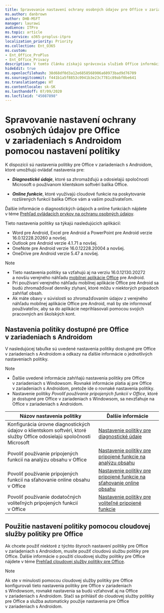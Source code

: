 ```yaml
---
title: Spravovanie nastavení ochrany osobných údajov pre Office v zariadeniach s Androidom pomocou nastavení politiky
ms.author: danbrown
author: DHB-MSFT
manager: laurawi
audience: ITPro
ms.topic: article
ms.service: o365-proplus-itpro
localization_priority: Priority
ms.collection: Ent_O365
ms.custom:
- Ent_Office_ProPlus
- Ent_Office_Privacy
description: V tomto článku získajú správcovia služieb Office informácie o postupoch spravovania nastavení ochrany osobných údajov pre Office v zariadeniach s Androidom.
hideEdit: true
ms.openlocfilehash: 38d68df0d3a12e6858568906a60973bad9d76709
ms.sourcegitcommit: f441b1a5f8853c0941b3e23c7781c89abf0be641
ms.translationtype: HT
ms.contentlocale: sk-SK
ms.lasthandoff: 07/09/2020
ms.locfileid: "45087898"
---
```

# <a name="use-policy-settings-to-manage-privacy-controls-for-office-on-android-devices"></a>Spravovanie nastavení ochrany osobných údajov pre Office v zariadeniach s Androidom pomocou nastavení politiky

K dispozícii sú nastavenia politiky pre Office v zariadeniach s Androidom, ktoré umožňujú ovládať nastavenia pre:

- ***Diagnostické údaje***, ktoré sa zhromažďujú a odosielajú spoločnosti Microsoft o používanom klientskom softvéri balíka Office.

- ***Online funkcie***, ktoré využívajú cloudové funkcie na poskytovanie rozšírených funkcií balíka Office vám a vašim používateľom.

Ďalšie informácie o diagnostických údajoch a online funkciách nájdete v téme [Prehľad ovládacích prvkov na ochranu osobných údajov](overview-privacy-controls.md).

Tieto nastavenia politiky sa týkajú nasledujúcich aplikácií:
- Word pre Android, Excel pre Android a PowerPoint pre Android verzie 16.0.12228.20260 a novšej.
- Outlook pre Android verzie 4.1.71 a novšej.
- OneNote pre Android verzie 16.0.12228.20004 a novšej.
- OneDrive pre Android verzie 5.47 a novšej.

> [!NOTE]
>- Tieto nastavenia politiky sa vzťahujú aj na verziu 16.0.12130.20272 a novšiu verejného náhľadu [mobilnej aplikácie Office](https://techcommunity.microsoft.com/t5/Office-Apps-Blog/Introducing-Office-Your-new-go-to-mobile-app-for-getting-work/ba-p/977172) pre Android.
>- Pri používaní verejného náhľadu mobilnej aplikácie Office pre Android sa budú zhromažďovať denníky zlyhaní, ktoré môžu v niektorých prípadoch zahŕňať obsah.
>- Ak máte obavy v súvislosti so zhromažďovaním údajov z verejného náhľadu mobilnej aplikácie Office pre Android, mali by ste informovať používateľov, aby sa do aplikácie neprihlasovali pomocou svojich pracovných ani školských kont.

## <a name="policy-settings-available-for-office-on-android-devices"></a>Nastavenia politiky dostupné pre Office v zariadeniach s Androidom

V nasledujúcej tabuľke sú uvedené nastavenia politiky dostupné pre Office v zariadeniach s Androidom a odkazy na ďalšie informácie o jednotlivých nastaveniach politiky.

> [!NOTE]
>- Ďalšie uvedené informácie zahŕňajú nastavenia politiky pre Office v zariadeniach s Windowsom. Rovnaké informácie platia aj pre Office v zariadeniach s Androidom, pretože ide o rovnaké nastavenia politiky.
>- Nastavenie politiky *Povoliť používanie pripojených funkcií v Office*, ktoré je dostupné pre Office v zariadeniach s Windowsom, sa nevzťahuje na Office v zariadeniach s Androidom. 


|Názov nastavenia politiky  |Ďalšie informácie |
|---------|---------|
|Konfigurácia úrovne diagnostických údajov o klientskom softvéri, ktoré služby Office odosielajú spoločnosti Microsoft|[Nastavenie politiky pre diagnostické údaje](manage-privacy-controls.md#policy-setting-for-diagnostic-data)         |
|Povoliť používanie pripojených funkcií na analýzu obsahu v Office| [Nastavenie politiky pre pripojené funkcie na analýzu obsahu](manage-privacy-controls.md#policy-setting-for-connected-experiences-that-analyze-your-content)        |
|Povoliť používanie pripojených funkcií na sťahovanie online obsahu v Office |[Nastavenie politiky pre pripojené funkcie na sťahovanie online obsahu](manage-privacy-controls.md#policy-setting-for-connected-experiences-that-download-online-content)         |
|Povoliť používanie dodatočných voliteľných pripojených funkcií v Office |[Nastavenie politiky pre voliteľné pripojené funkcie](manage-privacy-controls.md#policy-setting-for-optional-connected-experiences)|



## <a name="use-office-cloud-policy-service-to-apply-policy-settings"></a>Použitie nastavení politiky pomocou cloudovej služby politiky pre Office

Ak chcete použiť niektoré z týchto štyroch nastavení politiky pre Office v zariadeniach s Androidom, musíte použiť cloudovú službu politiky pre Office. Ďalšie informácie o použití cloudovej služby politiky pre Office nájdete v téme [Prehľad cloudovej služby politiky pre Office](../overview-office-cloud-policy-service.md).

> [!NOTE]
> Ak ste v minulosti pomocou cloudovej služby politiky pre Office konfigurovali tieto nastavenia politiky pre Office v zariadeniach s Windowsom, rovnaké nastavenia sa budú vzťahovať aj na Office v zariadeniach s Androidom. Stačí sa prihlásiť do cloudovej služby politiky pre Office a služba automaticky použije nastavenia pre Office v zariadeniach s Androidom.
